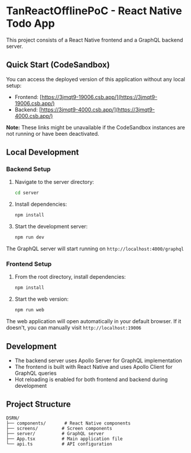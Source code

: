 # TanReactOfflinePoC - React Native Todo App

This project consists of a React Native frontend and a GraphQL backend server.

## Quick Start (CodeSandbox)

You can access the deployed version of this application without any local setup:

- Frontend: [https://3jmqt9-19006.csb.app/](https://3jmqt9-19006.csb.app/)
- Backend: [https://3jmqt9-4000.csb.app/](https://3jmqt9-4000.csb.app/)

**Note:** These links might be unavailable if the CodeSandbox instances are not running or have been deactivated.

## Local Development

### Backend Setup

1. Navigate to the server directory:

    ```bash
    cd server
    ```

2. Install dependencies:

    ```bash
    npm install
    ```

3. Start the development server:
    ```bash
    npm run dev
    ```

The GraphQL server will start running on `http://localhost:4000/graphql`

### Frontend Setup

1. From the root directory, install dependencies:

    ```bash
    npm install
    ```

2. Start the web version:
    ```bash
    npm run web
    ```

The web application will open automatically in your default browser. If it doesn't, you can manually visit `http://localhost:19006`

## Development

-   The backend server uses Apollo Server for GraphQL implementation
-   The frontend is built with React Native and uses Apollo Client for GraphQL queries
-   Hot reloading is enabled for both frontend and backend during development

## Project Structure

```
DSRN/
├── components/       # React Native components
├── screens/         # Screen components
├── server/          # GraphQL server
├── App.tsx          # Main application file
└── api.ts           # API configuration
```
